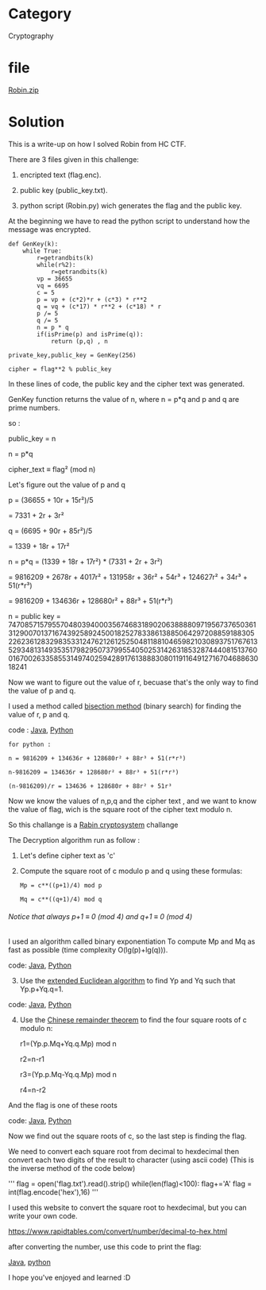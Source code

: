  # Category
Cryptography

# file
[Robin.zip](https://github.com/AyoubAref/CTF-writeups/blob/master/HC%20CTF/Robin.zip)

# Solution
This is a write-up on how I solved Robin from HC CTF.


There are 3 files given in this challenge:

1. encripted text (flag.enc).

2. public key (public_key.txt).

3. python script (Robin.py) wich generates the flag and the public key.


At the beginning we have to read the python script to understand how the message was encrypted.

```
def GenKey(k):
    while True:
        r=getrandbits(k)
        while(r%2):
            r=getrandbits(k)
        vp = 36655
        vq = 6695
        c = 5
        p = vp + (c*2)*r + (c*3) * r**2
        q = vq + (c*17) * r**2 + (c*18) * r
        p /= 5
        q /= 5
        n = p * q
        if(isPrime(p) and isPrime(q)):
            return (p,q) , n

private_key,public_key = GenKey(256)

cipher = flag**2 % public_key
```

In these lines of code, the public key and the cipher text was generated.

GenKey function returns the value of n, where n = p*q and p and q are prime numbers.

so :

public_key = n

n = p*q

cipher_text ≡ flag² (mod n)


Let's figure out the value of p and q

p = (36655 + 10r + 15r²)/5

= 7331 + 2r + 3r²
  

q = (6695 + 90r + 85r²)/5

= 1339 + 18r + 17r²
  

n = p*q
= (1339 + 18r + 17r²) * (7331 + 2r + 3r²)

= 9816209 + 2678r + 4017r² + 131958r + 36r² + 54r³ + 124627r² + 34r³ + 51(r*r³)

= 9816209 + 134636r + 128680r² + 88r³ + 51(r*r³)
  
n = public key = 7470857157955704803940003567468318902063888809719567376503613129007013716743925892450018252783386138850642972088591883052262361283298353312476212612525048118810465982103089375176761352934813149353517982950737995540502531426318532874440815137600167002633585531497402594289176138883080119116491271670468863018241


Now we want to figure out the value of r, becuase that's the only way to find the value of p and q.

I used a method called [bisection method](https://en.wikipedia.org/wiki/Bisection_method) (binary search) for finding the value of r, p and q.




code :
[Java](https://ideone.com/sMKy2X),
[Python](https://ideone.com/Xo3Vj3)

    for python :

	n = 9816209 + 134636r + 128680r² + 88r³ + 51(r*r³)

	n-9816209 = 134636r + 128680r² + 88r³ + 51(r*r³)

	(n-9816209)/r = 134636 + 128680r + 88r² + 51r³


Now we know the values of n,p,q and the cipher text , and we want to know the value of flag, wich is the square root of the cipher text modulo n.

So this challange is a [Rabin cryptosystem](https://en.wikipedia.org/wiki/Rabin_cryptosystem) challange 

The Decryption algorithm run as follow :

1. Let's define cipher text as 'c'

2. Compute the square root of c modulo p and q using these formulas:

       Mp = c**((p+1)/4) mod p
	
       Mq = c**((q+1)/4) mod q
	
	
###### Notice that always p+1 ≡ 0 (mod 4) and q+1 ≡ 0 (mod 4)

I used an algorithm called binary exponentiation To compute Mp and Mq as fast as possible (time complexity O(lg(p)+lg(q))).

code:
[Java](https://ideone.com/Aj5Abe),
[Python](https://ideone.com/Xr51sr)


3. Use the [extended Euclidean algorithm](https://en.wikipedia.org/wiki/Extended_Euclidean_algorithm) to find Yp and Yq such that Yp.p+Yq.q=1.


code: 
[Java](https://ideone.com/UXBVBz),
[Python](https://ideone.com/zvJ14c)

4. Use the [Chinese remainder theorem](https://en.wikipedia.org/wiki/Chinese_remainder_theorem) to find the four square roots of c modulo n:



	r1=(Yp.p.Mq+Yq.q.Mp) mod n
	
	r2=n-r1
	
	r3=(Yp.p.Mq-Yq.q.Mp) mod n
	
	r4=n-r2
	
And the flag is one of these roots

code:
[Java](https://ideone.com/4QJrrY),
[Python](https://ideone.com/wbZXAG)


Now we find out the square roots of c, so the last step is finding the flag.

We need to convert each square root from decimal to hexdecimal then convert each two digits of the result to character (using ascii code)
(This is the inverse method of the code below)

'''
flag = open('flag.txt').read().strip()
while(len(flag)<100):
    flag+='A'
flag = int(flag.encode('hex'),16)
'''

I used this website to convert the square root to hexdecimal, but you can write your own code.

https://www.rapidtables.com/convert/number/decimal-to-hex.html


after converting the number, use this code to print the flag:

[Java](https://ideone.com/E3uGOU),
[python](https://ideone.com/tDHMIt)

I hope you've enjoyed and learned :D
